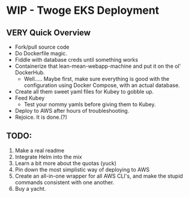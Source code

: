 # WIP - Twoge EKS Deployment

## VERY Quick Overview
- Fork/pull source code
- Do Dockerfile magic.
- Fiddle with database creds until something works
- Containerize that lean-mean-webapp-machine and put it on the ol' DockerHub.
    - Well..... Maybe first, make sure everything is good with the configuration using Docker Compose, with an actual database.
- Create all them sweet yaml files for Kubey to gobble up.
- Feed Kubey
    - Test your nommy yamls before giving them to Kubey.
- Deploy to AWS after hours of troubleshooting.
- Rejoice. It is done.(?)


## TODO:
1. Make a real readme
2. Integrate Helm into the mix
3. Learn a bit more about the quotas (yuck)
4. Pin down the most simplistic way of deploying to AWS
5. Create an all-in-one wrapper for all AWS CLI's, and make the stupid commands consistent with one another.
6. Buy a yacht.
